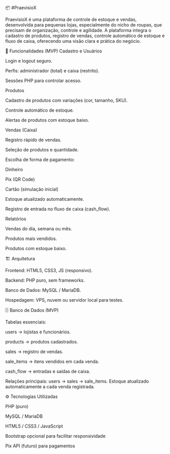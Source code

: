 📦 #PraevisioX

PraevisioX é uma plataforma de controle de estoque e vendas, desenvolvida para pequenas lojas, especialmente do nicho de roupas, que precisam de organização, controle e agilidade.
A plataforma integra o cadastro de produtos, registro de vendas, controle automático de estoque e fluxo de caixa, oferecendo uma visão clara e prática do negócio.

📝 Funcionalidades (MVP)
Cadastro e Usuários

Login e logout seguro.

Perfis: administrador (total) e caixa (restrito).

Sessões PHP para controlar acesso.

Produtos

Cadastro de produtos com variações (cor, tamanho, SKU).

Controle automático de estoque.

Alertas de produtos com estoque baixo.

Vendas (Caixa)

Registro rápido de vendas.

Seleção de produtos e quantidade.

Escolha de forma de pagamento:

Dinheiro

Pix (QR Code)

Cartão (simulação inicial)

Estoque atualizado automaticamente.

Registro de entrada no fluxo de caixa (cash_flow).

Relatórios

Vendas do dia, semana ou mês.

Produtos mais vendidos.

Produtos com estoque baixo.

🏗️ Arquitetura

Frontend: HTML5, CSS3, JS (responsivo).

Backend: PHP puro, sem frameworks.

Banco de Dados: MySQL / MariaDB.

Hospedagem: VPS, nuvem ou servidor local para testes.

🗄️ Banco de Dados (MVP)

Tabelas essenciais:

users → lojistas e funcionários.

products → produtos cadastrados.

sales → registro de vendas.

sale_items → itens vendidos em cada venda.

cash_flow → entradas e saídas de caixa.

Relações principais: users → sales → sale_items.
Estoque atualizado automaticamente a cada venda registrada.

⚙️ Tecnologias Utilizadas

PHP (puro)

MySQL / MariaDB

HTML5 / CSS3 / JavaScript

Bootstrap opcional para facilitar responsividade

Pix API (futuro) para pagamentos


